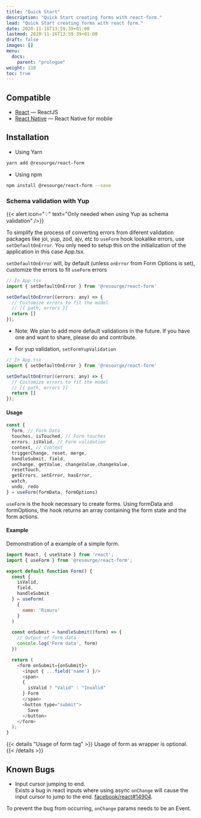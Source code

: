 ```yaml
---
title: "Quick Start"
description: "Quick Start creating forms with react-form."
lead: "Quick Start creating forms with react form."
date: 2020-11-16T13:59:39+01:00
lastmod: 2020-11-16T13:59:39+01:00
draft: false
images: []
menu:
  docs:
    parent: "prologue"
weight: 110
toc: true
---
```


## Compatible

- [React](https://reactjs.com/) — ReactJS
- [React Native](https://react-native.org/) — React Native for mobile


## Installation

- Using Yarn
```bash
yarn add @resourge/react-form
```
- Using npm
```bash
npm install @resourge/react-form --save
```

### Schema validation with Yup

{{< alert icon="💡" text="Only needed when using Yup as schema validation" />}}


To simplify the process of converting errors from diferent validation packages like joi, yup, zod, ajv, etc to `useForm` hook lookalike errors, use `setDefaultOnError`. You only need to setup this on the initialization of the application in this case App.tsx.

`setDefaultOnError` will, by default (unless `onError` from Form Options is set), customize the errors to fit `useForm` errors

```javascript
// In App.tsx
import { setDefaultOnError } from '@resourge/react-form'

setDefaultOnError((errors: any) => {
  // Customize errors to fit the model 
  // [{ path, errors }]
  return []
});
```
- Note: We plan to add more default validations in the future. If you have one and want to share, please do and contribute.

- For yup validation, `setFormYupValidation`

```javascript
// In App.tsx
import { setDefaultOnError } from '@resourge/react-form'

setDefaultOnError((errors: any) => {
  // Customize errors to fit the model 
  // [{ path, errors }]
  return []
});
```

#### Usage

```javascript
const {
  form, // Form Data
  touches, isTouched, // Form touches
  errors, isValid, // Form validation
  context, // Context
  triggerChange, reset, merge,
  handleSubmit, field,
  onChange, getValue, changeValue,changeValue, 
  resetTouch,
  getErrors, setError, hasError, 
  watch,
  undo, redo
} = useForm(formData, formOptions)
```

`useForm` is the hook necessary to create forms. Using formData and formOptions, the hook returns an array containing the form state and the form actions.

#### Example

Demonstration of a example of a simple form.

```javascript
import React, { useState } from 'react';
import { useForm } from '@resourge/react-form';

export default function Form() {
  const { 
    isValid,
    field, 
    handleSubmit 
  } = useForm(
    { 
      name: 'Rimuru' 
    }
  )

  const onSubmit = handleSubmit((form) => {
    // Output of form data
    console.log('Form data', form)
  })

  return (
    <form onSubmit={onSubmit}>
      <input { ...field('name') }/>
      <span>
      {
        isValid ? "Valid" : "Invalid" 
      } Form
      </span>
      <button type="submit">
        Save
      </button>
    </form>
  );
}
```

{{< details "Usage of form tag" >}}
Usage of form as wrapper is optional.
{{< /details >}}


## Known Bugs

- Input cursor jumping to end.<br>
Exists a bug in react inputs where using async `onChange` will cause the input cursor to jump to the end. <a href="https://github.com/facebook/react/issues/14904">facebook/react#14904</a>.

To prevent the bug from occurring, `onChange` params needs to be an Event.


